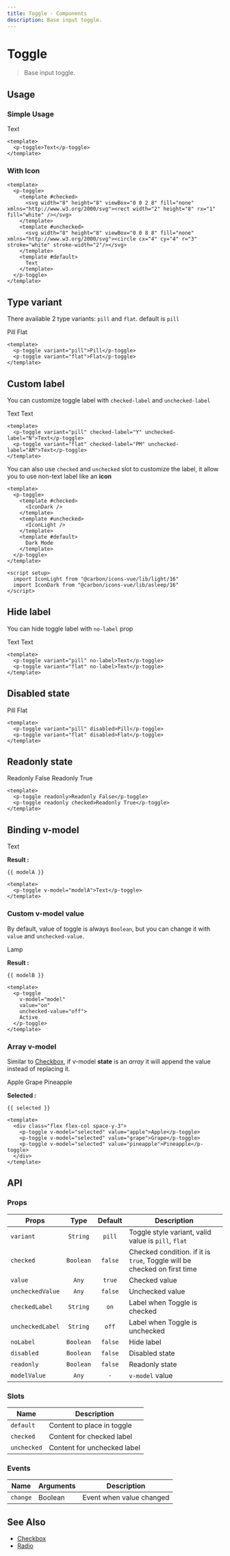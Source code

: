 ```yaml
---
title: Toggle · Components
description: Base input toggle.
---
```


<script setup>
  import pToggle from "./Toggle.vue"
  import IconLight from "@carbon/icons-vue/lib/light/16"
  import IconDark from "@carbon/icons-vue/lib/asleep/16"
  import { ref } from "vue-demi"
  import { useDark } from '@vueuse/core'

  const modelA   = ref(false)
  const modelB   = ref('off')
  const isDark   = useDark()
  const selected = ref([])
</script>

# Toggle

> Base input toggle.

## Usage

### Simple Usage
<preview>
  <p-toggle>Text</p-toggle>
</preview>

```vue
<template>
  <p-toggle>Text</p-toggle>
</template>
```

### With Icon

<preview>
  <p-toggle>
    <template #checked>
      <svg width="8" height="8" viewBox="0 0 2 8" fill="none" xmlns="http://www.w3.org/2000/svg"><rect width="2" height="8" rx="1" fill="white" /></svg>
    </template>
    <template #unchecked>
      <svg width="8" height="8" viewBox="0 0 8 8" fill="none" xmlns="http://www.w3.org/2000/svg"><circle cx="4" cy="4" r="3" stroke="white" stroke-width="2"/></svg>
    </template>
    <template #default>
      Text
    </template>
  </p-toggle>
</preview>

```vue
<template>
  <p-toggle>
    <template #checked>
      <svg width="8" height="8" viewBox="0 0 2 8" fill="none" xmlns="http://www.w3.org/2000/svg"><rect width="2" height="8" rx="1" fill="white" /></svg>
    </template>
    <template #unchecked>
      <svg width="8" height="8" viewBox="0 0 8 8" fill="none" xmlns="http://www.w3.org/2000/svg"><circle cx="4" cy="4" r="3" stroke="white" stroke-width="2"/></svg>
    </template>
    <template #default>
      Text
    </template>
  </p-toggle>
</template>
```

## Type variant

There available 2 type variants: `pill` and `flat`. default is `pill`

<preview class="flex-col items-center space-y-3">
  <p-toggle variant="pill">Pill</p-toggle>
  <p-toggle variant="flat">Flat</p-toggle>
</preview>

```vue
<template>
  <p-toggle variant="pill">Pill</p-toggle>
  <p-toggle variant="flat">Flat</p-toggle>
</template>
```

## Custom label

You can customize toggle label with `checked-label` and `unchecked-label`

<preview class="flex-col items-center space-y-3">
  <p-toggle variant="pill" checked-label="Y" unchecked-label="N">Text</p-toggle>
  <p-toggle variant="flat" checked-label="PM" unchecked-label="AM">Text</p-toggle>
</preview>

```vue
<template>
  <p-toggle variant="pill" checked-label="Y" unchecked-label="N">Text</p-toggle>
  <p-toggle variant="flat" checked-label="PM" unchecked-label="AM">Text</p-toggle>
</template>
```

You can also use `checked` and `unchecked` slot to customize the label, it allow you to use non-text label like an **icon**

<preview class="flex-col items-center space-y-3">
  <p-toggle v-model="isDark">
    <template #checked>
      <IconDark />
    </template>
    <template #unchecked>
      <IconLight />
    </template>
    <template #default>
      Dark Mode
    </template>
  </p-toggle>
</preview>

```vue
<template>
  <p-toggle>
    <template #checked>
      <IconDark />
    </template>
    <template #unchecked>
      <IconLight />
    </template>
    <template #default>
      Dark Mode
    </template>
  </p-toggle>
</template>

<script setup>
  import IconLight from "@carbon/icons-vue/lib/light/16"
  import IconDark from "@carbon/icons-vue/lib/asleep/16"
</script>
```

## Hide label

You can hide toggle label with `no-label` prop

<preview class="flex-col items-center space-y-3">
  <p-toggle variant="pill" no-label>Text</p-toggle>
  <p-toggle variant="flat" no-label>Text</p-toggle>
</preview>

```vue
<template>
  <p-toggle variant="pill" no-label>Text</p-toggle>
  <p-toggle variant="flat" no-label>Text</p-toggle>
</template>
```

## Disabled state

<preview class="flex-col items-center space-y-3">
  <p-toggle variant="pill" disabled>Pill</p-toggle>
  <p-toggle variant="flat" disabled>Flat</p-toggle>
</preview>

```vue
<template>
  <p-toggle variant="pill" disabled>Pill</p-toggle>
  <p-toggle variant="flat" disabled>Flat</p-toggle>
</template>
```

## Readonly state

<preview class="flex-col items-center space-y-3">
  <p-toggle readonly>Readonly False</p-toggle>
  <p-toggle readonly checked>Readonly True</p-toggle>
</preview>

```vue
<template>
  <p-toggle readonly>Readonly False</p-toggle>
  <p-toggle readonly checked>Readonly True</p-toggle>
</template>
```

## Binding v-model

<preview class="flex-col items-center space-y-3">
  <p-toggle v-model="modelA">Text</p-toggle>
</preview>

**Result :**

<pre><code>{{ modelA }}</code></pre>

```vue
<template>
  <p-toggle v-model="modelA">Text</p-toggle>
</template>
```

### Custom v-model value

By default, value of toggle is always `Boolean`, but you can change it with `value` and `unchecked-value`.

<preview class="flex-col items-center space-y-3">
  <p-toggle v-model="modelB" value="on" unchecked-value="off">Lamp</p-toggle>
</preview>

**Result :**

<pre><code>{{ modelB }}</code></pre>

```vue
<template>
  <p-toggle
    v-model="model"
    value="on"
    unchecked-value="off">
    Active
  </p-toggle>
</template>
```

### Array v-model

Similar to [Checkbox](/components/checkbox/index), if v-model **state** is an *array* it will append the value instead of replacing it.

<preview class="flex-col items-center">
  <div class="flex flex-col space-y-3">
    <p-toggle v-model="selected" value="apple">Apple</p-toggle>
    <p-toggle v-model="selected" value="grape">Grape</p-toggle>
    <p-toggle v-model="selected" value="pineapple">Pineapple</p-toggle>
  </div>
</preview>

**Selected :**

<pre class="whitespace-normal"><code>{{ selected }}</code></pre>

```vue
<template>
  <div class="flex flex-col space-y-3">
    <p-toggle v-model="selected" value="apple">Apple</p-toggle>
    <p-toggle v-model="selected" value="grape">Grape</p-toggle>
    <p-toggle v-model="selected" value="pineapple">Pineapple</p-toggle>
  </div>
</template>
```

## API

### Props

| Props            |   Type    | Default | Description                                                              |
|------------------|:---------:|:-------:|--------------------------------------------------------------------------|
| `variant`        | `String`  | `pill`  | Toggle style variant, valid value is `pill`, `flat`                      |
| `checked`        | `Boolean` | `false` | Checked condition. if it is `true`, Toggle will be checked on first time |
| `value`          |   `Any`   | `true`  | Checked value                                                            |
| `uncheckedValue` |   `Any`   | `false` | Unchecked value                                                          |
| `checkedLabel`   | `String`  |  `on`   | Label when Toggle is checked                                             |
| `uncheckedLabel` | `String`  |  `off`  | Label when Toggle is unchecked                                           |
| `noLabel`        | `Boolean` | `false` | Hide label                                                               |
| `disabled`       | `Boolean` | `false` | Disabled state                                                           |
| `readonly`       | `Boolean` | `false` | Readonly state                                                           |
| `modelValue`     |   `Any`   |   `-`   | `v-model` value                                                          |

### Slots

| Name        | Description                 |
|-------------|-----------------------------|
| `default`   | Content to place in toggle  |
| `checked`   | Content for checked label   |
| `unchecked` | Content for unchecked label |

### Events

| Name     | Arguments | Description              |
|----------|-----------|--------------------------|
| `change` | Boolean   | Event when value changed |

## See Also
- [Checkbox](/components/checkbox/index)
- [Radio](/components/radio/index)
